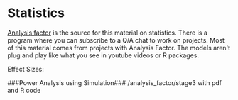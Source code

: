 <h1>Statistics</h1>
<a href="https://www.theanalysisfactor.com/">Analysis factor</a> is the source for this material on
statistics. There is a program where you can subscribe to a Q/A chat to work on projects. Most of this material
comes from projects with Analysis Factor. The models aren't plug and play like what you see in youtube videos
or R packages.

Effect Sizes:

###Power Analysis using Simulation###
/analysis_factor/stage3 with pdf and R code

